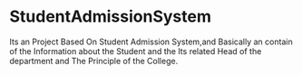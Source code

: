 # StudentAdmissionSystem
Its an Project Based On Student Admission System,and Basically an  contain of the Information about the Student and the Its related Head of the department and The Principle of the College.
